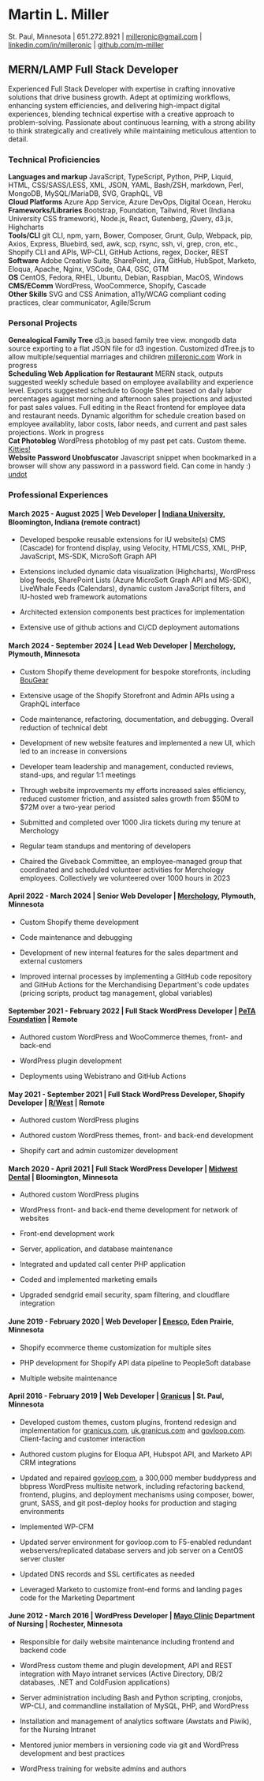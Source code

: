 # Martin L. Miller  
St. Paul, Minnesota | 651.272.8921 | [milleronic@gmail.com](mailto:milleronic@gmail.com) | [linkedin.com/in/milleronic](http://linkedin.com/in/milleronic) | [github.com/m-miller](http://github.com/m-miller)

## MERN/LAMP Full Stack Developer 
Experienced Full Stack Developer with expertise in crafting innovative solutions that drive business growth. Adept at optimizing workflows, enhancing system efficiencies, and delivering high-impact digital experiences, blending technical expertise with a creative approach to problem-solving. Passionate about continuous learning, with a strong ability to think strategically and creatively while maintaining meticulous attention to detail.

### **Technical Proficiencies**
**Languages and markup** JavaScript, TypeScript, Python, PHP, Liquid, HTML, CSS/SASS/LESS, XML, JSON, YAML, Bash/ZSH, markdown, Perl, MongoDB, MySQL/MariaDB, SVG, GraphQL, VB\
**Cloud Platforms** Azure App Service, Azure DevOps, Digital Ocean, Heroku\
**Frameworks/Libraries** Bootstrap, Foundation, Tailwind, Rivet (Indiana University CSS framework), Node.js, React, Gutenberg, jQuery, d3.js, Highcharts\
**Tools/CLI** git CLI, npm, yarn, Bower, Composer, Grunt, Gulp, Webpack, pip, Axios, Express, Bluebird, sed, awk, scp, rsync, ssh, vi, grep, cron, etc., Shopify CLI and APIs, WP-CLI, GitHub Actions, regex, Docker, REST\
**Software** Adobe Creative Suite, SharePoint, Jira, GitHub, HubSpot, Marketo, Eloqua, Apache, Nginx, VSCode, GA4, GSC, GTM\
**OS** CentOS, Fedora, RHEL, Ubuntu, Debian, Raspbian, MacOS, Windows\
**CMS/EComm** WordPress, WooCommerce, Shopify, Cascade\
**Other Skills** SVG and CSS Animation, a11y/WCAG compliant coding practices, clear communicator, Agile/Scrum  

### **Personal Projects**
**Genealogical Family Tree** d3.js based family tree view. mongodb data source exporting to a flat JSON file for d3 ingestion. Customized dTree.js to allow multiple/sequential marriages and children [milleronic.com](http://milleronic.com) Work in progress\
**Scheduling Web Application for Restaurant** MERN stack, outputs suggested weekly schedule based on employee availability and experience level. Exports suggested schedule to Google Sheet based on daily labor percentages against morning and afternoon sales projections and adjusted for past sales values. Full editing in the React frontend for employee data and restaurant needs. Dynamic algorithm for schedule creation based on employee availablity, labor costs, labor needs, and current and past sales projections. Work in progress\
**Cat Photoblog** WordPress photoblog of my past pet cats. Custom theme. [Kitties!](http://milleronic.com/sites/kitties/)\
**Website Password Unobfuscator** Javascript snippet when bookmarked in a browser will show any password in a password field. Can come in handy :) [undot](https://github.com/m-miller/undot)

### **Professional Experiences**
#### March 2025 \- August 2025 | Web Developer | [Indiana University](https://iu.edu/), Bloomington, Indiana (remote contract)

- Developed bespoke reusable extensions for IU website(s) CMS (Cascade) for frontend display, using Velocity, HTML/CSS, XML, PHP, JavaScript, MS-SDK, MicroSoft Graph API

- Extensions included dynamic data visualization (Highcharts), WordPress blog feeds, SharePoint Lists (Azure MicroSoft Graph API and MS-SDK), LiveWhale Feeds (Calendars), dynamic custom JavaScript filters, and IU-hosted web framework automations
  
- Architected extension components best practices for implementation

- Extensive use of github actions and CI/CD deployment automations

#### March 2024 \- September 2024 | Lead Web Developer | [Merchology](https://www.merchology.com), Plymouth, Minnesota 

- Custom Shopify theme development for bespoke storefronts, including [BouGear](https://bougear.com)

- Extensive usage of the Shopify Storefront and Admin APIs using a GraphQL interface
  
- Code maintenance, refactoring, documentation, and debugging. Overall reduction of technical debt
  
- Development of new website features and implemented a new UI, which led to an increase in conversions
    
- Developer team leadership and management, conducted reviews, stand-ups, and regular 1:1 meetings
   
- Through website improvements my efforts increased sales efficiency, reduced customer friction, and assisted sales growth from $50M to $72M over a two-year period
   
- Submitted and completed over 1000 Jira tickets during my tenure at Merchology

- Regular team standups and mentoring of developers

- Chaired the Giveback Committee, an employee-managed group that coordinated and scheduled volunteer activities for Merchology employees. Collectively we volunteered over 1000 hours in 2023


#### April 2022 \- March 2024 | Senior Web Developer | [Merchology](https://www.merchology.com), Plymouth, Minnesota 

- Custom Shopify theme development
    
- Code maintenance and debugging
    
- Development of new internal features for the sales department and external customers
  
- Improved internal processes by implementing a GitHub code repository and GitHub Actions for the Merchandising Department's code updates (pricing scripts, product tag management, global variables)


#### September 2021 \- February 2022 | Full Stack WordPress Developer | [PeTA Foundation](https://peta.org) | Remote

- Authored custom WordPress and WooCommerce themes, front- and back-end
    
- WordPress plugin development
    
- Deployments using Webistrano and GitHub Actions


#### May 2021 \- September 2021 | Full Stack WordPress Developer, Shopify Developer | [R/West](https://www.rwest.com/) | Remote

- Authored custom WordPress plugins
    
- Authored custom WordPress themes, front- and back-end development
    
- Shopify cart and admin customizer development


#### March 2020 \- April 2021 | Full Stack WordPress Developer | [Midwest Dental](https://midwest-dental.com/) | Bloomington, Minnesota 

- Authored custom WordPress plugins
    
- WordPress front- and back-end theme development for network of websites
    
- Front-end development work
    
- Server, application, and database maintenance
   
- Integrated and updated call center PHP application
   
- Coded and implemented marketing emails
   
- Upgraded sendgrid email security, spam filtering, and cloudflare integration


#### June 2019 \- February 2020 | Web Developer | [Enesco](https://shop.enesco.com/), Eden Prairie, Minnesota 

- Shopify ecommerce theme customization for multiple sites
    
- PHP development for Shopify API data pipeline to PeopleSoft database
    
- Multiple website maintenance


#### April 2016 \- February 2019 | Web Developer | [Granicus](https://granicus.com/) | St. Paul, Minnesota 

- Developed custom themes, custom plugins, frontend redesign and implementation for [granicus.com](https://granicus.com), [uk.granicus.com](https://granicus.uk) and [govloop.com](https://govloop.com). Client-facing and customer interaction
    
- Authored custom plugins for Eloqua API, Hubspot API, and Marketo API CRM integrations
    
- Updated and repaired [govloop.com](https://www.govloop.com), a 300,000 member buddypress and bbpress WordPress multisite network, including refactoring backend, frontend, plugins, and deployment mechanisms using composer, bower, grunt, SASS, and git post-deploy hooks for production and staging environments
    
- Implemented WP-CFM
    
- Updated server environment for govloop.com to F5-enabled redundant webservers/replicated database servers and job server on a CentOS server cluster
    
- Updated DNS records and SSL certificates as needed
    
- Leveraged Marketo to customize front-end forms and landing pages code for the Marketing Department


#### June 2012 \- March 2016 | WordPress Developer | [Mayo Clinic](https://www.mayoclinic.org/) Department of Nursing | Rochester, Minnesota 

- Responsible for daily website maintenance including frontend and backend code
    
- WordPress custom theme and plugin development, API and REST integration with Mayo intranet services (Active Directory, DB/2 databases, .NET and ColdFusion applications)
    
- Server administration including Bash and Python scripting, cronjobs, WP-CLI, and commandline installation of MySQL, PHP, and WordPress
    
- Installation and management of analytics software (Awstats and Piwik), for the Nursing Intranet
    
- Mentored junior members in versioning code via git and WordPress development and best practices

- WordPress training for website admins and authors
